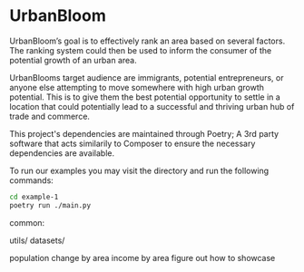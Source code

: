 # UrbanBloom

UrbanBloom’s goal is to effectively rank an area based on several factors. 
The ranking system could then be used to inform the consumer 
of the potential growth of an urban area.

UrbanBlooms target audience are immigrants, potential entrepreneurs, 
or anyone else attempting to move somewhere with high urban growth potential.
This is to give them the best potential opportunity to settle in a location 
that could potentially lead to a successful and 
thriving urban hub of trade and commerce.

This project's dependencies are maintained through Poetry; A 3rd party software that acts similarily to Composer 
to ensure the necessary dependencies are available.

To run our examples you may visit the directory and run the following commands:
```bash
cd example-1
poetry run ./main.py
```


common:

utils/
datasets/


population change by area
income by area
figure out how to showcase